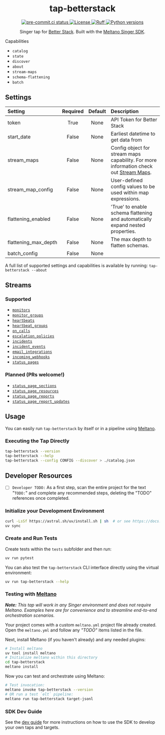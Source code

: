 <div align="center">

# tap-betterstack

<div>
  <a href="https://results.pre-commit.ci/latest/github/reservoir-data/tap-betterstack/main">
    <img alt="pre-commit.ci status" src="https://results.pre-commit.ci/badge/github/reservoir-data/tap-betterstack/main.svg"/>
  </a>
  <a href="https://github.com/reservoir-data/tap-betterstack/blob/main/LICENSE">
    <img alt="License" src="https://img.shields.io/github/license/reservoir-data/tap-betterstack"/>
  </a>
  <a href="https://github.com/astral-sh/ruff">
    <img src="https://img.shields.io/endpoint?url=https://raw.githubusercontent.com/charliermarsh/ruff/main/assets/badge/v2.json" alt="Ruff" style="max-width:100%;">
  </a>
  <a href="https://pypi.org/p/tap-betterstack/">
    <img alt="Python versions" src="https://img.shields.io/pypi/pyversions/tap-betterstack"/>
  </a>
</div>

Singer tap for [Better Stack](https://betterstack.com). Built with the [Meltano Singer SDK](https://sdk.meltano.com).

</div

## Capabilities

* `catalog`
* `state`
* `discover`
* `about`
* `stream-maps`
* `schema-flattening`
* `batch`

## Settings

| Setting             | Required | Default | Description |
|:--------------------|:--------:|:-------:|:------------|
| token               | True     | None    | API Token for Better Stack |
| start_date          | False    | None    | Earliest datetime to get data from |
| stream_maps         | False    | None    | Config object for stream maps capability. For more information check out [Stream Maps](https://sdk.meltano.com/en/latest/stream_maps.html). |
| stream_map_config   | False    | None    | User-defined config values to be used within map expressions. |
| flattening_enabled  | False    | None    | 'True' to enable schema flattening and automatically expand nested properties. |
| flattening_max_depth| False    | None    | The max depth to flatten schemas. |
| batch_config        | False    | None    |             |

A full list of supported settings and capabilities is available by running: `tap-betterstack --about`

## Streams

### Supported

* [`monitors`](https://betterstack.com/docs/uptime/api/list-all-existing-monitors/)
* [`monitor_groups`](https://betterstack.com/docs/uptime/api/list-all-existing-monitor-groups/)
* [`heartbeats`](https://betterstack.com/docs/uptime/api/list-all-existing-hearbeats/)
* [`heartbeat_groups`](https://betterstack.com/docs/uptime/api/list-all-existing-heartbeat-groups/)
* [`on_calls`](https://betterstack.com/docs/uptime/api/list-all-existing-on-call-calendars/)
* [`escalation_policies`](https://betterstack.com/docs/uptime/api/list-all-escalation-policies/)
* [`incidents`](https://betterstack.com/docs/uptime/api/list-all-incidents/)
* [`incident_events`](https://betterstack.com/docs/uptime/api/list-of-incident-timeline-events/)
* [`email_integrations`](https://betterstack.com/docs/uptime/api/list-all-email-integrations/)
* [`incoming_webhooks`](https://betterstack.com/docs/uptime/api/list-all-incoming-webhooks/)
* [`status_pages`](https://betterstack.com/docs/uptime/api/list-all-existing-status-pages/)

### Planned (PRs welcome!)

* [`status_page_sections`](https://betterstack.com/docs/uptime/api/list-existing-sections-of-a-status-page/)
* [`status_page_resources`](https://betterstack.com/docs/uptime/api/list-existing-resources-of-a-status-page/)
* [`status_page_reports`](https://betterstack.com/docs/uptime/api/list-existing-reports-on-a-status-page/)
* [`status_page_report_updates`](https://betterstack.com/docs/uptime/api/list-all-existing-status-updates-for-a-status-page-report/)

## Usage

You can easily run `tap-betterstack` by itself or in a pipeline using [Meltano](https://meltano.com/).

### Executing the Tap Directly

```bash
tap-betterstack --version
tap-betterstack --help
tap-betterstack --config CONFIG --discover > ./catalog.json
```

## Developer Resources

- [ ] `Developer TODO:` As a first step, scan the entire project for the text "`TODO:`" and complete any recommended steps, deleting the "TODO" references once completed.

### Initialize your Development Environment

```bash
curl -LsSf https://astral.sh/uv/install.sh | sh  # or see https://docs.astral.sh/uv/getting-started/installation/
uv sync
```

### Create and Run Tests

Create tests within the `tests` subfolder and then run:

```bash
uv run pytest
```

You can also test the `tap-betterstack` CLI interface directly using the virtual environment:

```bash
uv run tap-betterstack --help
```

### Testing with [Meltano](https://www.meltano.com)

_**Note:** This tap will work in any Singer environment and does not require Meltano.
Examples here are for convenience and to streamline end-to-end orchestration scenarios._

Your project comes with a custom `meltano.yml` project file already created. Open the `meltano.yml` and follow any _"TODO"_ items listed in
the file.

Next, install Meltano (if you haven't already) and any needed plugins:

```bash
# Install meltano
uv tool install meltano
# Initialize meltano within this directory
cd tap-betterstack
meltano install
```

Now you can test and orchestrate using Meltano:

```bash
# Test invocation:
meltano invoke tap-betterstack --version
# OR run a test `elt` pipeline:
meltano run tap-betterstack target-jsonl
```

### SDK Dev Guide

See the [dev guide](https://sdk.meltano.com/en/latest/dev_guide.html) for more instructions on how to use the SDK to
develop your own taps and targets.
